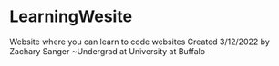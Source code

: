 # LearningWesite
Website where you can learn to code websites
Created 3/12/2022 by
Zachary Sanger ~Undergrad at University at Buffalo


